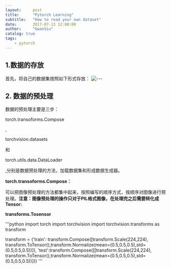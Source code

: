 ```yaml
---
layout:     post
title:      "Pytorch Learning"
subtitle:   "How to read your own dataset"
date:       2017-07-13 12:00:00
author:     "GwanSiu"
catalog: true
tags:
    - pytorch
---
```


## 1.数据的存放
首先，将自己的数据集按照如下形式存放：
![---][1]

## 2. 数据的预处理
数据的预处理主要是三步：<p>torch.transoforms.Compose</p>,<p>torchvision.datasets</p>和<p>torch.utils.data.DataLoader</p>,分别是数据预处理的方法，加载数据集和形成数据生成器。

**<p>torch.transoforms.Compose：</p>** 可以把图像预处理的方法都集中起来，按照编写的顺序方式，按顺序对图像进行预处理。**注意：图像预处理的操作只对于PIL格式图像，在处理完之后需要转化成Tensor:<p>transforms.Tosensor</p>**  

'''python
import torch
import torchvision
import torchvision.transforms as transform

transform = {'train': transform.Compose([transform.Scale(224,224),
transform.ToTensor(),transform.Normalize(mean=(0.5,0.5,0.5),std=(0.5,0.5,0.5))]),
'test':transform.Compose([[transform.Scale(224,224),
transform.ToTensor(),transform.Normalize(mean=(0.5,0.5,0.5),std=(0.5,0.5,0.5))])}
'''



















[1]: http://static.zybuluo.com/GwanSiu/0hfowvav2axd1ggtjs0hdqpu/image.png

